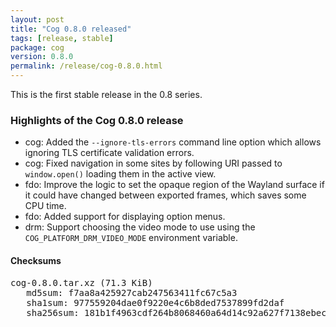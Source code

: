 ```yaml
---
layout: post
title: "Cog 0.8.0 released"
tags: [release, stable]
package: cog
version: 0.8.0
permalink: /release/cog-0.8.0.html
---
```


This is the first stable release in the 0.8 series.

### Highlights of the Cog 0.8.0 release

- cog: Added the `--ignore-tls-errors` command line option which allows ignoring TLS certificate validation errors.
- cog: Fixed navigation in some sites by following URI passed to `window.open()` loading them in the active view.
- fdo: Improve the logic to set the opaque region of the Wayland surface if it could have changed between exported frames, which saves some CPU time.
- fdo: Added support for displaying option menus.
- drm: Support choosing the video mode to use using the `COG_PLATFORM_DRM_VIDEO_MODE` environment variable.

#### Checksums

<pre>
cog-0.8.0.tar.xz (71.3 KiB)
   md5sum: f7aa8a425927cab247563411fc67c5a3
   sha1sum: 977559204dae0f9220e4c6b8ded7537899fd2daf
   sha256sum: 181b1f4963cdf264b8068460a64d14c92a627f7138ebecc0f36fce085f4e92dd
</pre>
